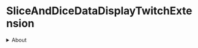 # SliceAndDiceDataDisplayTwitchExtension

<details>
  <summary>About</summary>
  <p>

`<!-- include the contents of the HTML file here -->`
`<iframe src="public/userGuide/index.html" frameborder="0" style="width:100%;height:500px;"></iframe>`

  </p>
</details>
